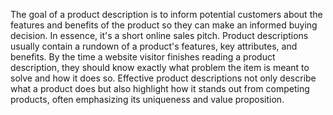The goal of a product description is to inform potential customers about the features and benefits of the product so they can make an informed buying decision. In essence, it's a short online sales pitch. Product descriptions usually contain a rundown of a product's features, key attributes, and benefits. By the time a website visitor finishes reading a product description, they should know exactly what problem the item is meant to solve and how it does so.
Effective product descriptions not only describe what a product does but also highlight how it stands out from competing products, often emphasizing its uniqueness and value proposition.
